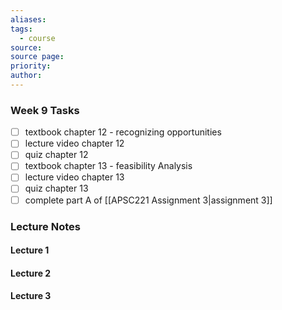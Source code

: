 ```yaml
---
aliases: 
tags:
  - course
source: 
source page: 
priority: 
author:
---
```

### Week 9 Tasks
- [ ] textbook chapter 12 - recognizing opportunities
- [ ] lecture video chapter 12
- [ ] quiz chapter 12
- [ ] textbook chapter 13 - feasibility Analysis
- [ ] lecture video chapter 13
- [ ] quiz chapter 13
- [ ] complete part A of [[APSC221 Assignment 3|assignment 3]]

### Lecture Notes
#### Lecture 1

#### Lecture 2

#### Lecture 3
